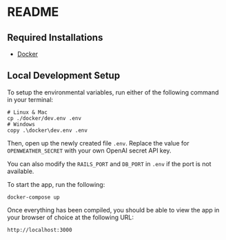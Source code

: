 # README

## Required Installations

-   [Docker](https://docs.docker.com/get-docker/)

## Local Development Setup

To setup the environmental variables, run either of the following command in your terminal:

```
# Linux & Mac
cp ./docker/dev.env .env
# Windows
copy .\docker\dev.env .env
```

Then, open up the newly created file `.env`. Replace the value for `OPENWEATHER_SECRET` with your own OpenAI secret API key.

You can also modify the `RAILS_PORT` and `DB_PORT` in `.env` if the port is not available.

To start the app, run the following:

```
docker-compose up
```

Once everything has been compiled, you should be able to view the app in your browser of choice at the following URL:

```
http://localhost:3000
```
